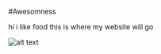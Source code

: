 #Awesomness

hi i like food
this is where my website will go

![alt text](https://c1.staticflickr.com/5/4112/5170590074_714d36db83_b.jpg "Logo Title Text 1")
